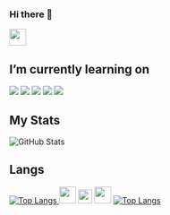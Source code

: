 ### Hi there 👋

<!--
**Ovtnc/Ovtnc** is a ✨ _special_ ✨ repository because its `README.md` (this file) appears on your GitHub profile.

Here are some ideas to get you started:

- 🔭 I’m currently working on ...
- 🌱 I’m currently learning ...
- 👯 I’m looking to collaborate on ...
- 🤔 I’m looking for help with ...
- 💬 Ask me about ...
- 📫 How to reach me: ...
- 😄 Pronouns: ...
- ⚡ Fun fact: ...
-->



[<img src = "https://upload.wikimedia.org/wikipedia/commons/c/ca/LinkedIn_logo_initials.png" width ="30" >](https://www.linkedin.com/in/okan-vatancı-0b7bb01a5/) <br>

## I’m currently learning on <br>


<img src="https://img.icons8.com/color/48/000000/html-5--v1.png"/> <img src="https://img.icons8.com/color/48/000000/css3.png"/> <img src="https://img.icons8.com/color/48/000000/javascript--v1.png"/> <img src="https://img.icons8.com/offices/40/000000/react.png"/> <img src="https://img.icons8.com/color/48/000000/nodejs.png"/>

## My Stats
![GitHub Stats](https://github-readme-stats.vercel.app/api?username=Ovtnc&show_icons=true&theme=synthwave)

## Langs
[![Top Langs](https://github-readme-stats.vercel.app/api/top-langs/?username=Ovtnc&layout=compact&show_icons=true&theme=synthwave)
](https://github.com/Ovtnc)
 <img src = "https://img.icons8.com/color/344/c-programming.png" width ="30" >
 <img src = "https://img.icons8.com/color/344/python--v1.png" width ="25" >
 <img src = "https://img.icons8.com/color/344/javascript--v1.png" width ="30">
[![Top Langs](https://github-readme-stats.vercel.app/api/top-langs/?username=Ovtnc&layout=compact&show_icons=true&theme=synthwave)](https://github.com/Ovtnc) 
